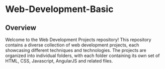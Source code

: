 # Web-Development-Basic

## Overview

Welcome to the Web Development Projects repository! This repository contains a diverse collection of web development projects, each showcasing different techniques and technologies. The projects are organized into individual folders, with each folder containing its own set of HTML, CSS, Javascript, AngularJS and related files.
